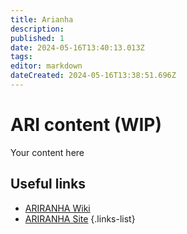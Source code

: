 ```yaml
---
title: Arianha
description: 
published: 1
date: 2024-05-16T13:40:13.013Z
tags: 
editor: markdown
dateCreated: 2024-05-16T13:38:51.696Z
---
```


# ARI content (WIP)
Your content here

## Useful links

- [ARIRANHA Wiki](/Beamlines/Ariranha/ari_intro)
- [ARIRANHA Site]()
{.links-list}